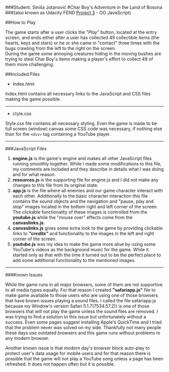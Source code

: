 ###Student: Siniša Jotanović
#Char Boy's Adventure in the Land of Bosona
###(also known as Udacity FEND [Project 3](https://www.udacity.com/course/front-end-web-developer-nanodegree--nd001#project_modal_2696458597) - OO JavaScript)

##How to Play

The game starts after a user clicks the "_Play_" button, located at the entry screen, and ends either after a user has collected 49 collectible items (the hearts, keys and stars) or he or she came in "contact" three times with the bugs crawling from the left to the right on the screen.
<br>During the game some annoying creatures hiding in the moving bushes are trying to steal Char Boy's items making a player's effort to collect 49 of them more challenging.

##Included Files

* Index.html

Index.html contains all necessary links to the JavaScript and CSS files making the game possible.

----------
* ctyle.css

Style.css file contains all necessary styling. Even the game is made to be full screen (window) canvas some CSS code was necessary, if nothing else than for the `<div>` tag containing a YouTube player.

----------
###JavaScript Files
1. **engine.js** is the game's engine and makes all other JavaScript files running smoothly together. While I made some modifications to this file, my comments are included and they describe in details what I was doing and for what reason.
2. **resources.js** is the supporting file for engine.js and I did not make any changes to this file from its original state.
3. **app.js** is the file where all enemies and our game character interact with each other. Additionally to the basic character interaction this file contains the sound objects and the navigation and "pause, play and stop" images located in the bottom right and left corner of the screen. The clickable functionality of these images is controlled from the **youtube.js** while the "mouse over" effects come from the **canvaslinks.js**.
4. **canvaslinks.js** gives some extra look to the game by providing clickable links to **_"credits"_** and functionality to the images in the left and right corner of the screen.
5. **youtube.js** was my idea to make the game more alive by using some YouTube's videos as the background music for the game. While it started only as that with the time it turned out to be the perfect place to add some additional functionality to the mentioned images.


----------
###Known Issues

While the game runs in all major browsers, some of them are not supportive to all media types equally. For that reason I created **"safariapp.js"** file to make game available to those users who are using one of those browsers that have known issues playing a sound files. I called the file safariapp.js because my Window's version Safari 5.1.7(7534.57.2)) is one of those browsers that will not play the game unless the sound files are removed. I was trying to find a solution to this issue but unfortunately without a success. Even some pages suggest installing Apple's QuickTime and I tried that the problem never was solved on my side. Thankfully not many people these days use outdated browsers and this game runs without problems in any modern browser.

Another known issue is that modern day's browser block auto-play to protect user's data usage for mobile users and for that reason there is possible that the game will not play a YouTube song unless a page has been refreshed. It does not happen often but it is possible.
